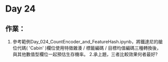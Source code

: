 # Day 24

## 作業：
1. 參考範例Day_024_CountEncoder_and_FeatureHash.ipynb，將鐵達尼的艙位代碼( 'Cabin' )欄位使用特徵雜湊 / 標籤編碼 / 目標均值編碼三種轉換後，與其他數值型欄位一起預估生存機率。
2.承上題，三者比較效果何者最好?
